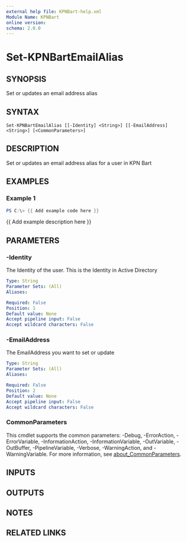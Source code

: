 ```yaml
---
external help file: KPNBart-help.xml
Module Name: KPNBart
online version:
schema: 2.0.0
---
```


# Set-KPNBartEmailAlias

## SYNOPSIS
Set or updates an email address alias

## SYNTAX

```
Set-KPNBartEmailAlias [[-Identity] <String>] [[-EmailAddress] <String>] [<CommonParameters>]
```

## DESCRIPTION
Set or updates an email address alias for a user in KPN Bart

## EXAMPLES

### Example 1
```powershell
PS C:\> {{ Add example code here }}
```

{{ Add example description here }}

## PARAMETERS

### -Identity
The Identity of the user.
This is the Identity in Active Directory

```yaml
Type: String
Parameter Sets: (All)
Aliases:

Required: False
Position: 1
Default value: None
Accept pipeline input: False
Accept wildcard characters: False
```

### -EmailAddress
The EmailAddress you want to set or update

```yaml
Type: String
Parameter Sets: (All)
Aliases:

Required: False
Position: 2
Default value: None
Accept pipeline input: False
Accept wildcard characters: False
```

### CommonParameters
This cmdlet supports the common parameters: -Debug, -ErrorAction, -ErrorVariable, -InformationAction, -InformationVariable, -OutVariable, -OutBuffer, -PipelineVariable, -Verbose, -WarningAction, and -WarningVariable. For more information, see [about_CommonParameters](http://go.microsoft.com/fwlink/?LinkID=113216).

## INPUTS

## OUTPUTS

## NOTES

## RELATED LINKS
